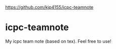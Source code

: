 https://github.com/kjp4155/icpc-teamnote
# icpc-teamnote
My icpc team note (based on tex). Feel free to use!
